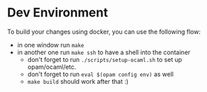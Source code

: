 # Dev Environment

To build your changes using docker, you can use the following flow:

- in one window run `make`
- in another one run `make ssh` to have a shell into the container
    + don't forget to run `./scripts/setup-ocaml.sh` to set up opam/ocaml/etc.
    + don't forget to run `eval $(opam config env)` as well
    + `make build` should work after that :)
